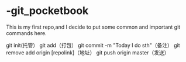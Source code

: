 # -git_pocketbook
This is my first repo,and I decide to put some  common and important git commands here.

git init(托管）
git add（打包）
git commit -m "Today I do sth"（备注）
git remove add origin [repolink]（地址）
git push origin master（发送）
